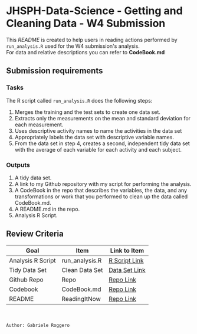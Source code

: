 # JHSPH-Data-Science - Getting and Cleaning Data - W4 Submission

This _README_ is created to help users in reading actions performed by `run_analysis.R` used for the W4 submission's analysis.
<br/>
For data and relative descriptions you can refer to **CodeBook.md**

## Submission requirements

### Tasks
The R script called `run_analysis.R` does the following steps:
1. Merges the training and the test sets to create one data set.
2. Extracts only the measurements on the mean and standard deviation for each measurement.
3. Uses descriptive activity names to name the activities in the data set
4. Appropriately labels the data set with descriptive variable names.
5. From the data set in step 4, creates a second, independent tidy data set with the average of each variable for each activity and each subject.

### Outputs
1. A tidy data set.
2. A link to my Github repository with my script for performing the analysis. 
3. A CodeBook in the repo that describes the variables, the data, and any transformations or work that you performed to clean up the data called CodeBook.md. 
4. A README.md in the repo.
5. Analysis R Script.

## Review Criteria
Goal | Item | Link to Item
--- | --- | ---
Analysis R Script |  run_analysis.R |  [R Script Link](https://github.com/mGalarnyk/datasciencecoursera/blob/master/3_Getting_and_Cleaning_Data/projects/run_analysis.R "run_analysis.R")
Tidy Data Set |  Clean Data Set |  [Data Set Link](https://github.com/mGalarnyk/datasciencecoursera/blob/master/3_Getting_and_Cleaning_Data/data/tidyData.txt "tidyData.txt")
Github Repo | Repo |  [Repo Link](https://github.com/mGalarnyk/datasciencecoursera/tree/master/3_Getting_and_Cleaning_Data "Click to go to Repo")
Codebook | CodeBook.md |  [Repo Link](https://github.com/mGalarnyk/datasciencecoursera/blob/master/3_Getting_and_Cleaning_Data/projects/CodeBook.md "CodeBook.md")
README | ReadingItNow |  [Repo Link](https://github.com/mGalarnyk/datasciencecoursera/blob/master/3_Getting_and_Cleaning_Data/projects/README.md "README.md")


<br/><br/>
`Author: Gabriele Roggero`